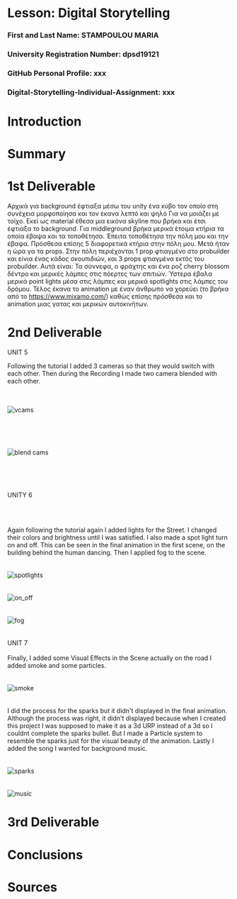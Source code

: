 # Lesson: Digital Storytelling

### First and Last Name: STAMPOULOU MARIA
### University Registration Number: dpsd19121
### GitHub Personal Profile: xxx
### Digital-Storytelling-Individual-Assignment: xxx

# Introduction



# Summary


# 1st Deliverable

Aρχικά για background έφτιαξα μέσω του unity ένα κύβο τον οποίο στη συνέχεια μορφοποίησα και τον έκανα λεπτό και ψηλό Για να μοιάζει με τοίχο. Εκεί ως material έθεσα μια εικόνα skyline που βρήκα και έτσι έφτιαξα το background. Για middleground βρήκα μερικά έτοιμα κτήρια τα οποία έβαψα και τα τοποθέτησα. Έπειτα τοποθέτησα την πόλη μου και την έβαψα. Πρόσθεσα επίσης 5 διαφορετικά κτήρια στην πόλη μου. Μετά ήταν η ώρα γα τα props. Στην πόλη περιέχονται 1 prop φτιαγμένο στο probuilder και είνια ένας κάδος σκουπιδιών, και 3 props φτιαγμένα εκτός του probuilder. Αυτά είναι: Τα σύννεφα, ο φράχτης και ένα ροζ cherry blossom δέντρο και μερικές λάμπες στις πόερτες των σπιτιών. Ύστερα έβαλα μερικά point lights μέσα στις λάμπες και μερικά spotlights στις λάμπες του δρόμου. Τέλος έκανα το animation με έναν άνθρωπο να χορεύει (το βρήκα από το https://www.mixamo.com/) καθώς επίσης πρόσθεσα και το animation μιας γατας και μερικών αυτοκινήτων.

# 2nd Deliverable

UNIT 5

Following the tutorial I added 3 cameras so that they would switch with each other. Then during the Recording I made two camera blended with each other.
<br>
<br>
<br>

![vcams](https://user-images.githubusercontent.com/100956389/236769910-a4227ab0-7e18-48c4-977a-dc8be93813a7.PNG)

<br>
<br>
<br>

![blend cams](https://user-images.githubusercontent.com/100956389/236770014-1b222394-61bc-4aef-aba0-d2d903920663.PNG)

<br>
<br>
<br>

UNITY 6

<br>
<br>

Again following the tutorial again I added lights for the Street. I changed their colors and brightness until I was satisfied. I also made a spot light turn on and off. This can be seen in the final animation in the first scene, on the building behind the human dancing. Then I applied fog to the scene.
<br>
<br>
<br>
![spotlights](https://user-images.githubusercontent.com/100956389/236770909-00301980-de9a-430a-a926-988f61c01aea.PNG)
<br>
<br>
<br>
![on_off](https://user-images.githubusercontent.com/100956389/236774097-1e75b33a-6a61-4be8-9547-ece4505fd1e0.PNG)
<br>
<br>
<br>
![fog](https://user-images.githubusercontent.com/100956389/236771408-98b66334-99f1-40a3-a13b-2ad31dd77e58.PNG)
<br>
<br>
<br>
UNIT 7
<br>
<br>
Finally, I added some Visual Effects in the Scene actually on the road I added smoke and some particles. 
<br>
<br>
<br>
![smoke](https://user-images.githubusercontent.com/100956389/236772243-9f0e4d2f-2b6a-464b-ac0f-8d5b8f7635a9.PNG)
<br>
<br>
<br>
I did the process for the sparks but it didn't displayed in the final animation. Although the process was right, it didn't displayed because when I created this project I was supposed to make it as a 3d URP instead of a 3d so I couldnt complete the sparks bullet. But I made a Particle system to resemble the sparks just for the visual beauty of the animation. 
Lastly I added the song I wanted for background music.
<br>
<br>
<br>
![sparks](https://user-images.githubusercontent.com/100956389/236773663-31c2c8a8-b978-45f1-8d46-7b4e49bfa401.PNG)
<br>
<br>
<br>
![music](https://user-images.githubusercontent.com/100956389/236774807-6480aeb7-5d37-443e-9f23-aa78328904e5.PNG)



# 3rd Deliverable 


# Conclusions


# Sources
